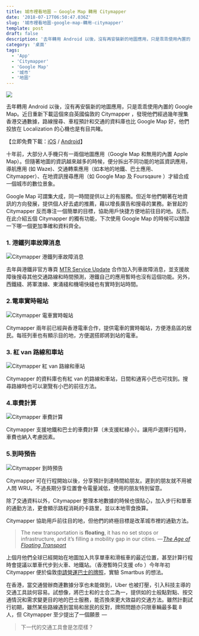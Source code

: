 ```yaml
---
title: 城市裡看地圖 — Google Map 轉用 Citymapper
date: '2018-07-17T06:50:47.036Z'
slug: '城市裡看地圖-google-map-轉用-citymapper'
template: post
draft: false
description: '去年轉用 Android 以後，沒有再安裝新的地圖應用，只是乖乖使用內置的 Google Map。近日重新下載這個來自英國倫敦的 Citymapper ，發現他們經過幾年搜集香港交通數據，路線搜尋、車程預計和交通的資料庫也比 Google Map 好，他們投放在 Localization 的心機也是有目共睹。'
category: '桌面'
tags:
  - 'App'
  - 'Citymapper'
  - 'Google Map'
  - '城市'
  - '地圖'
---
```


![](/media/1__sHKWMGTSOCpNv3EAR0VGFQ.png)

去年轉用 Android 以後，沒有再安裝新的地圖應用，只是乖乖使用內置的 Google Map。近日重新下載這個來自英國倫敦的 Citymapper ，發現他們經過幾年搜集香港交通數據，路線搜尋、車程預計和交通的資料庫也比 Google Map 好，他們投放在 Localization 的心機也是有目共睹。

【立即免費下載：[iOS](https://itunes.apple.com/hk/app/citymapper/id469463298?mt=8&at=10lSkU) / [Android](https://play.google.com/store/apps/details?id=com.citymapper.app.release&hl=zh_TW)】

十年前，大部分人手機只有一兩個地圖應用（Google Map 和無用的內置 Apple Map）。但隨著地圖的資訊越來越多的時候，便分拆出不同功能的地區資訊應用，導航應用 (如 Waze)、交通轉乘應用（如本地的地鐵、巴士應用、 Citymapper）、在地資訊搜尋應用（如 Google Map 及 Foursqaure ）才組合成一個城市的數位景象。

Google Map 可謂集大成，同一時間提供以上的有服務。但近年他們朝著在地資訊的方向發展，提供個人好去處的推薦，藉以增長廣告和搜尋的業務。新冒起的 Citymapper 反而專注一個簡單的目標，協助用戶快捷方便地前往目的地。反而，在此介紹五個 Citymapper 的獨有功能，下次使用 Google Map 的時候可以驗證一下哪一個更加準確和資料齊全。

### 1. 港鐵列車故障消息

![Citymapper 港鐵列車故障消息](/media/Citymapper-02.jpg)

去年與港鐵非官方專頁 [MTR Service Update](https://twitter.com/mtrupdate) 合作加入列車故障消息，並支援故障後搜尋其他交通路線和時間預測，港鐵自己的應用暫時也沒有這個功能。另外，西鐵綫、將軍澳線、東涌綫和機場快綫也有實時到站時間。

### 2.電車實時報站

![Citymapper 電車實時報站](/media/Citymapper-03.jpg)

Citymapper 兩年前已經與香港電車合作，提供電車的實時報站，方便港島區的居民。每班列車也有顯示目的地，方便選搭即將到站的電車。

### 3. 紅 van 路線和車站

![Citymapper 紅 van 路線和車站](/media/Citymapper-05.jpg)

Citymapper 的資料庫也有紅 van 的路線和車站，日間和通宵小巴也可找到。搜尋路線時也可以瀏覽有小巴的前往方法。

### 4.車費計算

![Citymapper 車費計算](/media/Citymapper-04.jpeg)

Citymapper 支援地鐵和巴士的車費計算（未支援紅綠小）。讓用戶選擇行程時，車費也納入考慮因素。

### 5.到時預告

![Citymapper 到時預告](/media/Citymapper-01.jpg)

Citymapper 可在行程開始以後，分享預計到達時間給朋友。遲到的朋友就不用被人問 WRU。不過長期分享位置會令電量減低，使用的朋友特別留意。

除了交通資料以外，Citymapper 整理本地數據的時候也很貼心，加入步行和單車的通勤方法，更會顯示路程消耗的卡路里，並以本地零食換算。

Citymapper 協助用戶前往目的地，但他們的終極目標是改革城市裡的通勤方法。

> The new transportation is **floating**, it has no set stops or infrastructure, and it’s filling a mobility gap in our cities.
> <cite>— [The Age of Floating Transport](https://medium.com/citymapper/the-age-of-floating-transport-a87e2476f961)</cite>

上個月他們全球已經開始在地圖加入共享單車和滑板車的最近位置，甚至計算行程時會提議以單車代步到火車、地鐵站。（香港暫時只支援 ofo ）今年年初 Citymapper 便於倫敦[申請營運巴士的牌照](http://www.wired.co.uk/article/citymapper-smart-ride-ceo-smart-bus-make-money)，實驗 Smartbus 的想法。

在香港，當交通營辦商連數據分享也未能做到，Uber 也被打壓，引入科技主導的交通工具談何容易。試想像，將巴士和的士合二為一，提供如的士般點對點、按交通情況和需求變更目的地的巴士服務，能否換來更大效益的交通方法。雖然計劃試行初期，雖然某些路線遇到當局和居民的反對，牌照問題亦只限車輛最多載 8 人，但 Citymapper 至少提出了一個願景  —

> 下一代的交通工具會是怎麼樣？
